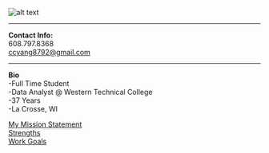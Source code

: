 ![alt text](https://avatars.githubusercontent.com/u/194128618?s=400&u=e8152c1efbb3906f3d196bc314d408ffbb722b3d&v=4)  

---
**Contact Info:**  
608.797.8368  
ccyang8792@gmail.com  

---  
**Bio**  
-Full Time Student  
-Data Analyst @ Western Technical College  
-37 Years  
-La Crosse, WI  

[My Mission Statement](https://ccyang8792.github.io/missionstmt.html)  
[Strengths](https://ccyang8792.github.io/strengths.html)  
[Work Goals](https://ccyang8792.github.io/workgoals.html)  


